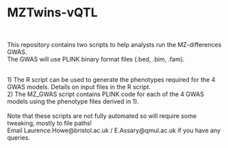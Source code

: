 # MZTwins-vQTL
<br>

This repository contains two scripts to help analysts run the MZ-differences GWAS.
<br>
The GWAS will use PLINK binary format files (.bed, .bim, .fam).

<br>
1) The R script can be used to generate the phenotypes required for the 4 GWAS models. Details on input files in the R script.
<br>
2) The MZ_GWAS script contains PLINK code for each of the 4 GWAS models using the phenotype files derived in 1).

<br>
<br>
Note that these scripts are not fully automated so will require some tweaking, mostly to file paths!
<br>
Email Laurence.Howe@bristol.ac.uk / E.Assary@qmul.ac.uk if you have any queries.
